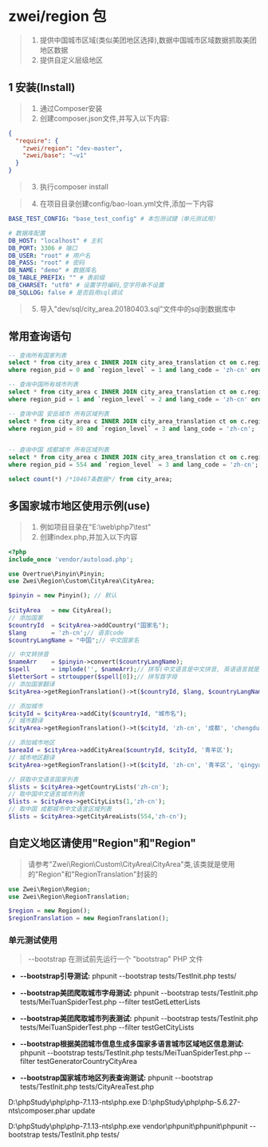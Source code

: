 # zwei/region 包

> 1. 提供中国城市区域(类似美团地区选择),数据中国城市区域数据抓取美团地区数据
> 2. 提供自定义层级地区

## 1 安装(Install)
> 1. 通过Composer安装
> 2. 创建composer.json文件,并写入以下内容:

```json
{
  "require": {
    "zwei/region": "dev-master",
    "zwei/base": "~v1"
  }
}
```
> 3. 执行composer install

> 4. 在项目目录创建config/bao-loan.yml文件,添加一下内容

```yml
BASE_TEST_CONFIG: "base_test_config" # 本包测试键（单元测试用）

# 数据库配置
DB_HOST: "localhost" # 主机
DB_PORT: 3306 # 端口
DB_USER: "root" # 用户名
DB_PASS: "root" # 密码
DB_NAME: "demo" # 数据库名
DB_TABLE_PREFIX: "" # 表前缀
DB_CHARSET: "utf8" # 设置字符编码,空字符串不设置
DB_SQLLOG: false # 是否启用sql调试
```
> 5. 导入"dev/sql/city_area.20180403.sql"文件中的sql到数据库中

## 常用查询语句
```sql
-- 查询所有国家列表
select * from city_area c INNER JOIN city_area_translation ct on c.region_id=ct.region_id
where region_pid = 0 and `region_level` = 1 and lang_code = 'zh-cn' order by letter_sort asc;

-- 查询中国所有城市列表
select * from city_area c INNER JOIN city_area_translation ct on c.region_id=ct.region_id
where region_pid = 1 and `region_level` = 2 and lang_code = 'zh-cn' order by letter_sort asc;

-- 查询中国 安岳城市 所有区域列表
select * from city_area c INNER JOIN city_area_translation ct on c.region_id=ct.region_id
where region_pid = 80 and `region_level` = 3 and lang_code = 'zh-cn';


-- 查询中国 成都城市 所有区域列表
select * from city_area c INNER JOIN city_area_translation ct on c.region_id=ct.region_id
where region_pid = 554 and `region_level` = 3 and lang_code = 'zh-cn';

select count(*) /*10467条数据*/ from city_area;
```

## 多国家城市地区使用示例(use)
> 1. 例如项目目录在"E:\web\php7\test"
> 2. 创建index.php,并加入以下内容

```php
<?php
include_once 'vendor/autoload.php';

use Overtrue\Pinyin\Pinyin;
use Zwei\Region\Custom\CityArea\CityArea;

$pinyin = new Pinyin(); // 默认
        
$cityArea   = new CityArea();
// 添加国家
$countryId  = $cityArea->addCountry("国家名");
$lang       = 'zh-cn';// 语言code
$countryLangName = "中国";// 中文国家名

// 中文转拼音
$nameArr    = $pinyin->convert($countryLangName);
$spell      = implode('', $nameArr);// 拼写(中文语言是中文拼音, 英语语言就是英语)
$letterSort = strtoupper($spell[0]);// 拼写首字母
// 添加国家翻译
$cityArea->getRegionTranslation()->t($countryId, $lang, $countryLangName, $spell, $letterSort);

// 添加城市
$cityId = $cityArea->addCity($countryId, "城市名");
// 城市翻译
$cityArea->getRegionTranslation()->t($cityId, 'zh-cn', '成都', 'chengdu', 'C');

// 添加城市地区
$areaId = $cityArea->addCityArea($countryId, $cityId, '青羊区');
// 城市地区翻译
$cityArea->getRegionTranslation()->t($cityId, 'zh-cn', '青羊区', 'qingyangqu', 'Q');

// 获取中文语言国家列表
$lists = $cityArea->getCountryLists('zh-cn');
// 取中国中文语言城市列表
$lists = $cityArea->getCityLists(1,'zh-cn');
// 取中国 成都城市中文语言区域列表
$lists = $cityArea->getCityAreaLists(554,'zh-cn');
```

## 自定义地区请使用"Region"和"Region"
> 请参考"Zwei\Region\Custom\CityArea\CityArea"类,该类就是使用的"Region"和"RegionTranslation"封装的

```php
use Zwei\Region\Region;
use Zwei\Region\RegionTranslation;

$region = new Region();
$regionTranslation = new RegionTranslation();
```

### 单元测试使用
> --bootstrap 在测试前先运行一个 "bootstrap" PHP 文件
* **--bootstrap引导测试:** phpunit --bootstrap tests/TestInit.php tests/

* **--bootstrap美团爬取城市字母测试:** phpunit --bootstrap tests/TestInit.php tests/MeiTuanSpiderTest.php --filter testGetLetterLists
* **--bootstrap美团爬取城市列表测试:** phpunit --bootstrap tests/TestInit.php tests/MeiTuanSpiderTest.php --filter testGetCityLists
* **--bootstrap根据美团城市信息生成多国家多语言城市区域地区信息测试:** phpunit --bootstrap tests/TestInit.php tests/MeiTuanSpiderTest.php --filter testGeneratorCountryCityArea

* **--bootstrap国家城市地区列表查询测试:** phpunit --bootstrap tests/TestInit.php tests/CityAreaTest.php

D:\phpStudy\php\php-7.1.13-nts\php.exe D:\phpStudy\php\php-5.6.27-nts\composer.phar update

D:\phpStudy\php\php-7.1.13-nts\php.exe vendor\phpunit\phpunit\phpunit --bootstrap tests/TestInit.php tests/